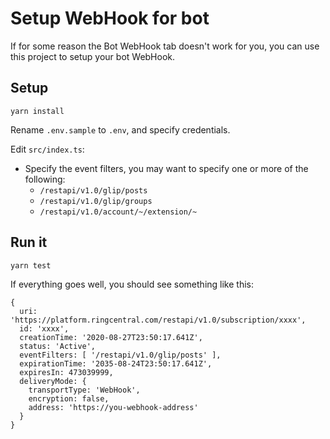 # Setup WebHook for bot

If for some reason the Bot WebHook tab doesn't work for you, you can use this project to setup your bot WebHook.


## Setup

```
yarn install
```

Rename `.env.sample` to `.env`, and specify credentials.

Edit `src/index.ts`:
- Specify the event filters, you may want to specify one or more of the following:
    - `/restapi/v1.0/glip/posts`
    - `/restapi/v1.0/glip/groups`
    - `/restapi/v1.0/account/~/extension/~`


## Run it

```
yarn test
```

If everything goes well, you should see something like this:

```
{
  uri: 'https://platform.ringcentral.com/restapi/v1.0/subscription/xxxx',
  id: 'xxxx',
  creationTime: '2020-08-27T23:50:17.641Z',
  status: 'Active',
  eventFilters: [ '/restapi/v1.0/glip/posts' ],
  expirationTime: '2035-08-24T23:50:17.641Z',
  expiresIn: 473039999,
  deliveryMode: {
    transportType: 'WebHook',
    encryption: false,
    address: 'https://you-webhook-address'
  }
}
```
